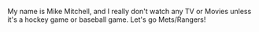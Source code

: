 My name is Mike Mitchell, and I really don't watch any TV or Movies unless it's a hockey game or baseball game. Let's go Mets/Rangers!
